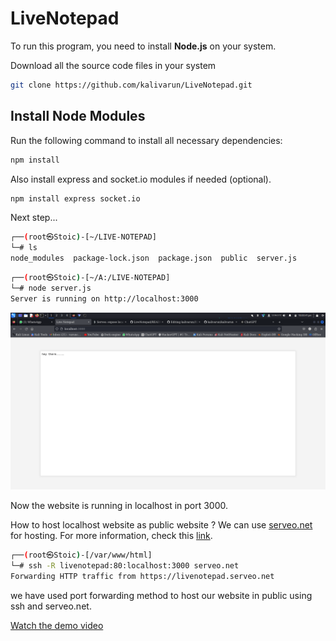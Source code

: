 # LiveNotepad

To run this program, you need to install **Node.js** on your system.


Download all the source code files in your system

```bash
git clone https://github.com/kalivarun/LiveNotepad.git
```


## Install Node Modules

Run the following command to install all necessary dependencies:

```bash
npm install
```
Also install express and socket.io modules if needed (optional).

```bash
npm install express socket.io
```

Next step...

```bash
┌──(root㉿Stoic)-[~/LIVE-NOTEPAD]
└─# ls 
node_modules  package-lock.json  package.json  public  server.js
```

```bash
┌──(root㉿Stoic)-[~/A:/LIVE-NOTEPAD]
└─# node server.js                                                            
Server is running on http://localhost:3000
```
![Uploading image.png…](https://github.com/kalivarun/LiveNotepad/blob/main/images/livenotepad.png)

Now the website is running in localhost in port 3000.

How to host localhost website as public website ?
We can use [serveo.net](http://serveo.net/) for hosting. For more information, check this [link](http://serveo.net/).


```bash
┌──(root㉿Stoic)-[/var/www/html]
└─# ssh -R livenotepad:80:localhost:3000 serveo.net
Forwarding HTTP traffic from https://livenotepad.serveo.net
```

we have used port forwarding method to host our website in public using ssh and serveo.net.

[Watch the demo video](https://streamable.com/fzdohx)


